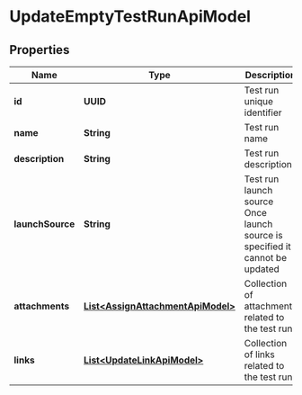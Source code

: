 

# UpdateEmptyTestRunApiModel


## Properties

| Name | Type | Description | Notes |
|------------ | ------------- | ------------- | -------------|
|**id** | **UUID** | Test run unique identifier |  |
|**name** | **String** | Test run name |  |
|**description** | **String** | Test run description |  [optional] |
|**launchSource** | **String** | Test run launch source                Once launch source is specified it cannot be updated |  [optional] |
|**attachments** | [**List&lt;AssignAttachmentApiModel&gt;**](AssignAttachmentApiModel.md) | Collection of attachments related to the test run |  [optional] |
|**links** | [**List&lt;UpdateLinkApiModel&gt;**](UpdateLinkApiModel.md) | Collection of links related to the test run |  [optional] |



